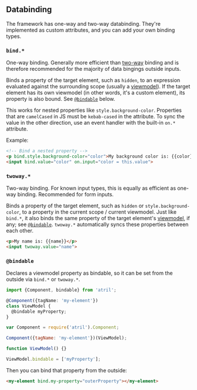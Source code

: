 ## Databinding

The framework has one-way and two-way databinding. They're implemented as custom
attributes, and you can add your own binding types.

### `bind.*`

One-way binding. Generally more efficient than [two-way](databinding/#-twoway-)
binding and is therefore recommended for the majority of data bingings outside
inputs.

Binds a property of the target element, such as `hidden`, to an expression
evaluated against the surrounding scope (usually a [viewmodel](component/)). If
the target element has its own viewmodel (in other words, it's a custom
element), its property is also bound. See [`@bindable`](databinding/#-bindable-)
below.

This works for nested properties like `style.background-color`. Properties that
are `camelCased` in JS must be `kebab-cased` in the attribute. To sync the value
in the other direction, use an event handler with the built-in `on.*` attribute.

Example:

```html
<!-- Bind a nested property -->
<p bind.style.background-color="color">My background color is: {{color}}</p>
<input bind.value="color" on.input="color = this.value">
```

<template doc-demo. let.color="''">
  <p bind.style.background-color="color" class="pad-v-05">My background color is: {{color}}</p>
  <input bind.value="color" on.input="color = this.value" placeholder="try `orange`">
</template>

### `twoway.*`

Two-way binding. For known input types, this is equally as efficient as one-way
binding. Recommended for form inputs.

Binds a property of the target element, such as `hidden` or
`style.background-color`, to a property in the current scope / current
viewmodel. Just like `bind.*`, it also binds the same property of the target
element's [viewmodel](component/), if any; see
[`@bindable`](databinding/#-bindable-). `twoway.*` automatically syncs these
properties between each other.

```html
<p>My name is: {{name}}</p>
<input twoway.value="name">
```

<template doc-demo. let.name="''">
  <p>My name is: {{name}}</p>
  <input twoway.value="name" placeholder="type name here...">
</template>

### `@bindable`

Declares a viewmodel property as bindable, so it can be set from the outside
via `bind.*` or `twoway.*`.

```typescript
import {Component, bindable} from 'atril';

@Component({tagName: 'my-element'})
class ViewModel {
  @bindable myProperty;
}
```

<!--: <sf-collapse class="info">
  <input id="es5-example" type="checkbox">
  <label for="es5-example" class="pad">
    <sf-icon svg-icon.="question-circle" class="inline text-info"></sf-icon>
    Click for ES5 example.
  </label> :-->
```javascript
var Component = require('atril').Component;

Component({tagName: 'my-element'})(ViewModel);

function ViewModel() {}

ViewModel.bindable = ['myProperty'];
```
<!--: </sf-collapse> :-->

Then you can bind that property from the outside:

```html
<my-element bind.my-property="outerProperty"></my-element>
```
